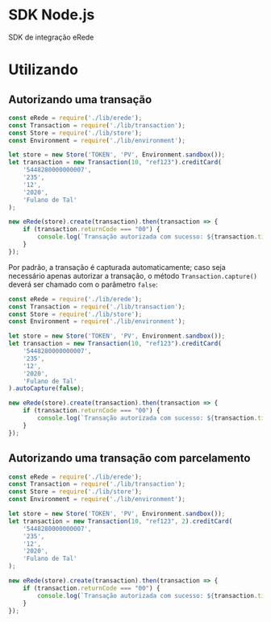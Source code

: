 # SDK Node.js

SDK de integração eRede

# Utilizando

## Autorizando uma transação

```js
const eRede = require('./lib/erede');
const Transaction = require('./lib/transaction');
const Store = require('./lib/store');
const Environment = require('./lib/environment');

let store = new Store('TOKEN', 'PV', Environment.sandbox());
let transaction = new Transaction(10, "ref123").creditCard(
    '5448280000000007',
    '235',
    '12',
    '2020',
    'Fulano de Tal'
);

new eRede(store).create(transaction).then(transaction => {
    if (transaction.returnCode === "00") {
        console.log(`Transação autorizada com sucesso: ${transaction.tid}`);
    }
});
```

Por padrão, a transação é capturada automaticamente; caso seja necessário apenas autorizar a transação, o método `Transaction.capture()` deverá ser chamado com o parâmetro `false`:

```js
const eRede = require('./lib/erede');
const Transaction = require('./lib/transaction');
const Store = require('./lib/store');
const Environment = require('./lib/environment');

let store = new Store('TOKEN', 'PV', Environment.sandbox());
let transaction = new Transaction(10, "ref123").creditCard(
    '5448280000000007',
    '235',
    '12',
    '2020',
    'Fulano de Tal'
).autoCapture(false);

new eRede(store).create(transaction).then(transaction => {
    if (transaction.returnCode === "00") {
        console.log(`Transação autorizada com sucesso: ${transaction.tid}`);
    }
});
```

## Autorizando uma transação com parcelamento

```js
const eRede = require('./lib/erede');
const Transaction = require('./lib/transaction');
const Store = require('./lib/store');
const Environment = require('./lib/environment');

let store = new Store('TOKEN', 'PV', Environment.sandbox());
let transaction = new Transaction(10, "ref123", 2).creditCard(
    '5448280000000007',
    '235',
    '12',
    '2020',
    'Fulano de Tal'
);

new eRede(store).create(transaction).then(transaction => {
    if (transaction.returnCode === "00") {
        console.log(`Transação autorizada com sucesso: ${transaction.tid}`);
    }
});
```